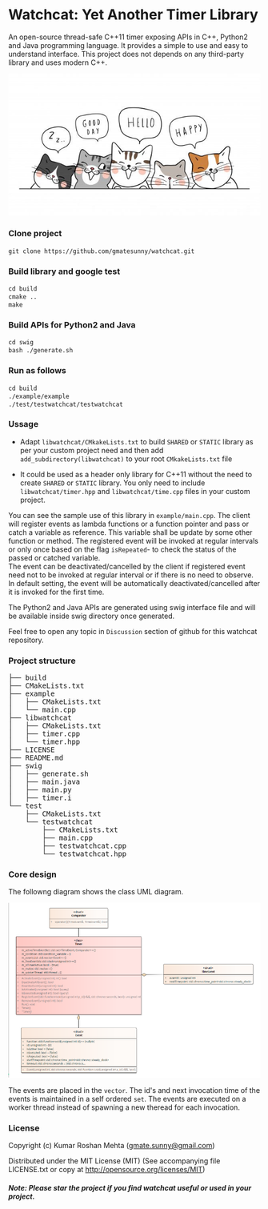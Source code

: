 # Watchcat: Yet Another Timer Library 
An open-source thread-safe C++11 timer exposing APIs in C++, Python2 and Java programming language. It provides a simple to use and easy to understand interface. This project does not depends on any third-party library and uses modern C++.

![Class UML](docs/img/banner.jpg)
### Clone project
    git clone https://github.com/gmatesunny/watchcat.git

### Build library and google test    
    cd build
    cmake ..
    make

### Build APIs for Python2 and Java  
    cd swig
    bash ./generate.sh

### Run as follows
    cd build
    ./example/example
    ./test/testwatchcat/testwatchcat


### Ussage

* Adapt `libwatchcat/CMkakeLists.txt` to build `SHARED` or `STATIC` library as per your custom project need and then add `add_subdirectory(libwatchcat)` to your root `CMkakeLists.txt` file

* It could be used as a header only library for C++11 without the need to create `SHARED` or `STATIC` library. You only need to include `libwatchcat/timer.hpp` and `libwatchcat/time.cpp` files in your custom project. 

You can see the sample use of this library in `example/main.cpp`. The client will register events as lambda functions or a function pointer and pass or catch a variable as reference. This variable shall be update by some other function or method. The registered event will be invoked at regular intervals or only once based on the flag `isRepeated`- to check the status of the passed or catched variable.  
The event can be deactivated/cancelled by the client if registered event need not to be invoked at regular interval or if there is no need to observe. In default setting, the event will be automatically deactivated/cancelled after it is invoked for the first time. 

The Python2 and Java APIs are generated using swig interface file and will be available inside swig directory once generated.

Feel free to open any topic in `Discussion` section of github for this watchcat repository.

### Project structure

<pre>
├── build
├── CMakeLists.txt
├── example
│   ├── CMakeLists.txt
│   └── main.cpp
├── libwatchcat
│   ├── CMakeLists.txt
│   ├── timer.cpp
│   └── timer.hpp
├── LICENSE
├── README.md
├── swig
│   ├── generate.sh
│   ├── main.java
│   ├── main.py
│   ├── timer.i
└── test
    ├── CMakeLists.txt
    └── testwatchcat
        ├── CMakeLists.txt
        ├── main.cpp
        ├── testwatchcat.cpp
        └── testwatchcat.hpp
</pre>

### Core design

The followng diagram shows the class UML diagram.

![Class UML](docs/img/classStructure.png)

The events are placed in the `vector`. The id's and next invocation time of the events is maintained in a self ordered `set`. The events are executed on a worker thread instead of spawning a new theread for each invocation. 

### License
Copyright (c) Kumar Roshan Mehta (gmate.sunny@gmail.com)

Distributed under the MIT License (MIT) (See accompanying file LICENSE.txt or copy at http://opensource.org/licenses/MIT)

##### Note: Please star the project if you find watchcat useful or used in your project.
